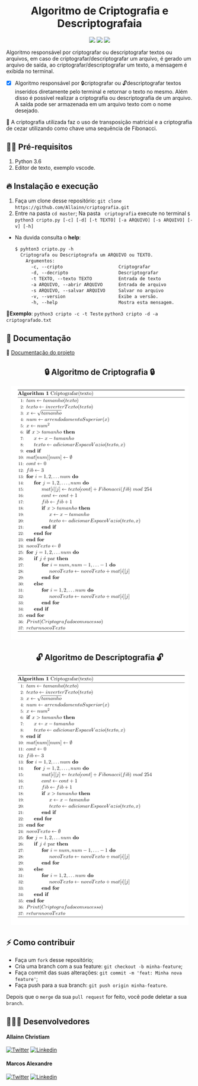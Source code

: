 <div align="center">
   <h1 align="center">
   Algoritmo de Criptografia e Descriptografaia
  </h1>
<img src="https://img.icons8.com/cute-clipart/64/000000/lock.png"/>
  <img src="https://img.icons8.com/dusk/150/000000/hacker.png"/>
<img src="https://img.icons8.com/cute-clipart/64/000000/unlock.png"/>
</div>

Algoritmo responsável por criptografar ou descriptografar textos ou arquivos, em caso de criptografar/descriptografar um arquivo, é gerado um arquivo de saída, ao criptografar/descriptografar um texto, a mensagem é exibida no terminal.

- [x] Algoritmo responsável por 🔒criptografar ou 🔓descriptografar textos inseridos diretamente pelo terminal e retornar o texto no mesmo. Além disso é possível realizar a criptografia ou descriptografia de um arquivo. A saída pode ser armazenada em um arquivo texto com o nome desejado.

🧠 A criptografia utilizada faz o uso de transposição matricial e a criptografia de cezar utilizando como chave uma sequência de Fibonacci.

## ✋🏻 Pré-requisitos

1.  Python 3.6
2.  Editor de texto, exemplo vscode.

## 🔥 Instalação e execução

1.  Faça um clone desse repositório:
    `git clone https://github.com/Allainn/criptografia.git`
2.  Entre na pasta `cd master`;
    Na pasta ` criptografia` execute no terminal `$ python3 cripto.py [-c] [-d] [-t TEXTO] [-a ARQUIVO] [-s ARQUIVO] [-v] [-h]`

- Na duvida consulta o **help**:

      $ pyhton3 cripto.py -h
        Criptografa ou Descriptografa um ARQUIVO ou TEXTO.
          Argumentos:
            -c, --cripto                     Criptografar
            -d, --decripto                   Descriptografar
            -t TEXTO, --texto TEXTO          Entrada de texto
            -a ARQUIVO, --abrir ARQUIVO      Entrada de arquivo
            -s ARQUIVO, --salvar ARQUIVO     Salvar no arquivo
            -v, --version                    Exibe a versão.
            -h, --help                       Mostra esta mensagem.

📝**Exemplo**:
`python3 cripto -c -t Teste`
`python3 cripto -d -a criptografado.txt`

## 📒 Documentação

🔶 [Documentação do projeto](https://allainn.github.io/criptografia/build/html/)

<div align="center">
   <h2 align="center">
   🔒 Algoritmo de Criptografia 🔒
  </h2>
<img src="./docs/img/criptografia.png"/>
</div>

<div align="center">
   <h2 align="center">
   🔓 Algoritmo de Descriptografia 🔓
  </h2>
<img src="./docs/img/criptografia.png"/>
</div>

## ⚡ Como contribuir

- Faça um `fork` desse repositório;
- Cria uma branch com a sua feature: `git checkout -b minha-feature`;
- Faça commit das suas alterações: `git commit -m 'feat: Minha nova feature'`;
- Faça push para a sua branch: `git push origin minha-feature`.

Depois que o `merge` da sua `pull request` for feito, você pode deletar a sua `branch`.

## 👨🏼‍💻 Desenvolvedores

<h4>Allainn Christiam</h4>
<a href="https://github.com/Allainn"><img alt="Twitter" src="https://img.shields.io/badge/github-%23100000.svg?&style=for-the-badge&logo=github&logoColor=white"></a>
<a href="https://www.linkedin.com/in/allainn/"><img alt="Linkedin" src="https://img.shields.io/badge/linkedin-%230077B5.svg?&style=for-the-badge&logo=linkedin&logoColor=white"></a>

<h4>Marcos Alexandre</h4>
<a href="https://github.com/MarcosAnjos"><img alt="Twitter" src="https://img.shields.io/badge/github-%23100000.svg?&style=for-the-badge&logo=github&logoColor=white"></a>
<a href="https://www.linkedin.com/in/marcos-alex/"><img alt="Linkedin" src="https://img.shields.io/badge/linkedin-%230077B5.svg?&style=for-the-badge&logo=linkedin&logoColor=white"></a>
